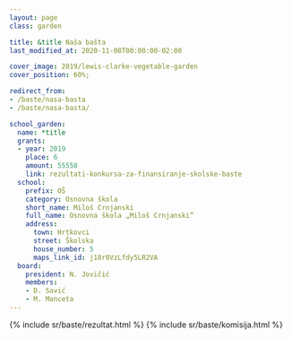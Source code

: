 ```yaml
---
layout: page
class: garden

title: &title Naša bašta
last_modified_at: 2020-11-08T00:00:00-02:00

cover_image: 2019/lewis-clarke-vegetable-garden
cover_position: 60%;

redirect_from:
- /baste/nasa-basta
- /baste/nasa-basta/

school_garden:
  name: *title
  grants:
  - year: 2019
    place: 6
    amount: 55550
    link: rezultati-konkursa-za-finansiranje-skolske-baste
  school:
    prefix: OŠ
    category: Osnovna škola
    short_name: Miloš Crnjanski
    full_name: Osnovna škola „Miloš Crnjanski”
    address:
      town: Hrtkovci
      street: Školska
      house_number: 5
      maps_link_id: j18r8VzLfdy5LR2VA
  board:
    president: N. Jovičić
    members:
    - D. Savić
    - M. Manceta
---
```


{% include sr/baste/rezultat.html %}
{% include sr/baste/komisija.html %}
